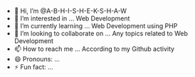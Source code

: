 - 👋 Hi, I’m @A-B-H-I-S-H-E-K-S-H-A-W
- 👀 I’m interested in ... Web Development 
- 🌱 I’m currently learning ... Web Development using PHP
- 💞️ I’m looking to collaborate on ... Any topics related to Web Development
- 📫 How to reach me ... According to my Github activity 
- 😄 Pronouns: ... 
- ⚡ Fun fact: ... 

<!---
A-B-H-I-S-H-E-K-S-H-A-W/A-B-H-I-S-H-E-K-S-H-A-W is a ✨ special ✨ repository because its `README.md` (this file) appears on your GitHub profile.
You can click the Preview link to take a look at your changes.
--->
